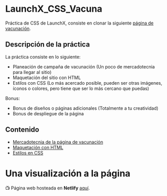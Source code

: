 # LaunchX_CSS_Vacuna
 Práctica de CSS de LaunchX, consiste en clonar la siguiente [página de vacunación](https://github.com/LaunchX-InnovaccionVirtual/FrontEnd-Mision/blob/main/03%20-%20CSS/practica/landingVacunaci%C3%B3n.png).
 
## Descripción de la práctica
La práctica consiste en lo siguiente:

- Planeación de campaña de vacunación (Un poco de mercadotecnia para llegar al sitio)
- Maquetación del sitio con HTML
- Estilos con CSS (Lo más acercado posible, pueden ser otras imágenes, íconos o colores, pero tiene que ser lo más cercano que puedas)

Bonus:

- Bonus de diseños o páginas adicionales (Totalmente a tu creatividad)
- Bonus de despliegue de la página

## Contenido
- [Mercadotecnia de la página de vacunación](https://github.com/semilun4/LaunchX_CSS_Vacuna/blob/main/Campaa_de_vacunacin.pdf)
- [Maquetación con HTML](https://github.com/semilun4/LaunchX_CSS_Vacuna/blob/main/index.html)
- [Estilos en CSS](https://github.com/semilun4/LaunchX_CSS_Vacuna/blob/main/styles/style.css)

# Una visualización a la página
📺
Página web hosteada en **Netlify** [aquí](https://peaceful-swirles-9ec93c.netlify.app/).
